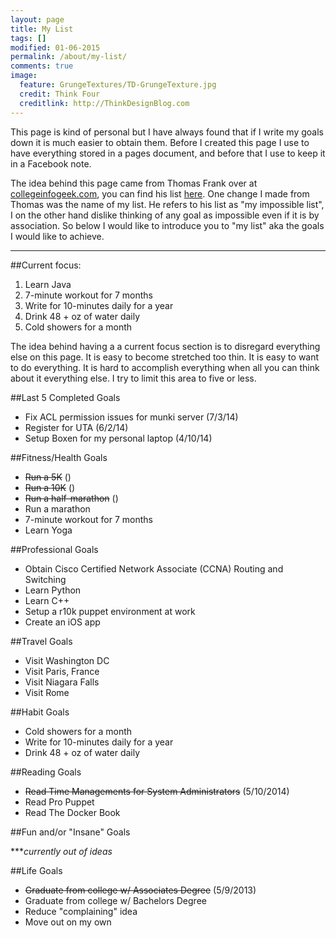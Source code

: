 ```yaml
---
layout: page
title: My List
tags: []
modified: 01-06-2015
permalink: /about/my-list/
comments: true
image:
  feature: GrungeTextures/TD-GrungeTexture.jpg
  credit: Think Four
  creditlink: http://ThinkDesignBlog.com
---
```


This page is kind of personal but I have always found that if I write my goals down it is much easier to obtain them. Before I created this page I use to have everything stored in a pages document, and before that I use to keep it in a Facebook note. 

The idea behind this page came from Thomas Frank over at [collegeinfogeek.com](http://collegeinfogeek.com), you can find his list [here](http://collegeinfogeek.com/about/meet-the-author/my-impossible-list/). One change I made from Thomas was the name of my list. He refers to his list as "my impossible list", I on the other hand dislike thinking of any goal as impossible even if it is by association. So below I would like to introduce you to "my list" aka the goals I would like to achieve. 


---

##Current focus:

1. Learn Java
1. 7-minute workout for 7 months
1. Write for 10-minutes daily for a year
1. Drink 48 + oz of water daily
1. Cold showers for a month

The idea behind having a a current focus section is to disregard everything else on this page. It is easy to become stretched too thin. It is easy to want to do everything. It is hard to accomplish everything when all you can think about it everything else. I try to limit this area to five or less.

##Last 5 Completed Goals

* Fix ACL permission issues for munki server (7/3/14)
* Register for UTA (6/2/14)
* Setup Boxen for my personal laptop (4/10/14) 

##Fitness/Health Goals

* <del>Run a 5K</del> ()
* <del>Run a 10K</del> ()
* <del>Run a half-marathon</del> ()
* Run a marathon
* 7-minute workout for 7 months
* Learn Yoga

##Professional Goals

* Obtain Cisco Certified Network Associate (CCNA) Routing and Switching
* Learn Python
* Learn C++
* Setup a r10k puppet environment at work
* Create an iOS app

##Travel Goals

* Visit Washington DC
* Visit Paris, France
* Visit Niagara Falls
* Visit Rome

##Habit Goals

* Cold showers for a month
* Write for 10-minutes daily for a year
* Drink 48 + oz of water daily

##Reading Goals

* <del>Read Time Managements for System Administrators</del> (5/10/2014)
* Read Pro Puppet
* Read The Docker Book

##Fun and/or "Insane" Goals

***_currently out of ideas_

##Life Goals

* <del>Graduate from college w/ Associates Degree</del> (5/9/2013)
* Graduate from college w/ Bachelors Degree
* Reduce "complaining" idea
* Move out on my own